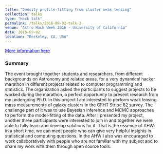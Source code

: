 ```yaml
---
title: "Density profile-fitting from cluster weak lensing"
collection: talks
type: "Hack talk"
permalink: /talks/2016-09-02-talk-3
venue: "Astro Hack Week 2016 - University of California"
date: 2016-09-02
location: "Berkeley, CA, USA"
---
```


[<span style="color:blue"> More information here</span>](http://astrohackweek.org/2016/)

### Summary

The event brought together students and researchers, from different backgrounds on Astronomy and related areas, for a very dynamical hacker marathon in different projects related to computer programming and statistics. The organization asked the participants to suggest projects to be worked during the marathon, a perfect opportunity to present research from my undergoing Ph.D. In this project I am interested to perform weak lensing mass measurements of galaxy clusters in the CFHT Stripe 82 survey. The challenge part of it was to use Bayesian inference and MCMC approaches to perform the model-fitting of the data. After I presented my project, another three participants were interested to join in and together we were able to fully learn and develop solutions for it. That is the essence of AHW: in a short time, we can meet people who can give very helpful insights in statistical and computing questions. In the AHW I also was encouraged to work collaboratively with people who are not familiar with my subject and to share my work with them through open source tools.
